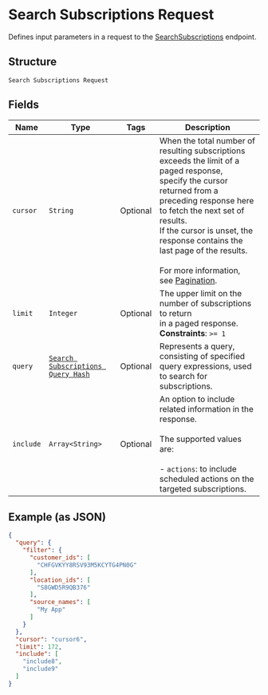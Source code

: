
# Search Subscriptions Request

Defines input parameters in a request to the
[SearchSubscriptions](../../doc/api/subscriptions.md#search-subscriptions) endpoint.

## Structure

`Search Subscriptions Request`

## Fields

| Name | Type | Tags | Description |
|  --- | --- | --- | --- |
| `cursor` | `String` | Optional | When the total number of resulting subscriptions exceeds the limit of a paged response,<br>specify the cursor returned from a preceding response here to fetch the next set of results.<br>If the cursor is unset, the response contains the last page of the results.<br><br>For more information, see [Pagination](https://developer.squareup.com/docs/working-with-apis/pagination). |
| `limit` | `Integer` | Optional | The upper limit on the number of subscriptions to return<br>in a paged response.<br>**Constraints**: `>= 1` |
| `query` | [`Search Subscriptions Query Hash`](../../doc/models/search-subscriptions-query.md) | Optional | Represents a query, consisting of specified query expressions, used to search for subscriptions. |
| `include` | `Array<String>` | Optional | An option to include related information in the response.<br><br>The supported values are:<br><br>- `actions`: to include scheduled actions on the targeted subscriptions. |

## Example (as JSON)

```json
{
  "query": {
    "filter": {
      "customer_ids": [
        "CHFGVKYY8RSV93M5KCYTG4PN0G"
      ],
      "location_ids": [
        "S8GWD5R9QB376"
      ],
      "source_names": [
        "My App"
      ]
    }
  },
  "cursor": "cursor6",
  "limit": 172,
  "include": [
    "include8",
    "include9"
  ]
}
```

